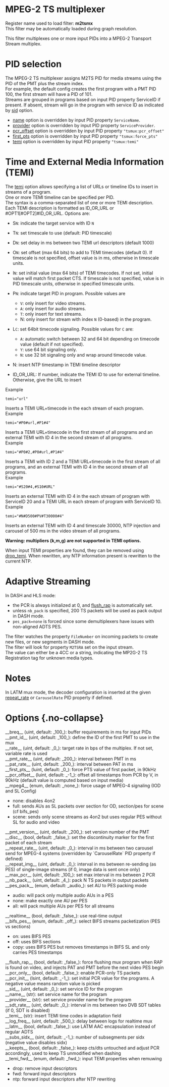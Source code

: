 <!-- automatically generated - do not edit, patch gpac/applications/gpac/gpac.c -->

# MPEG-2 TS multiplexer  
  
Register name used to load filter: __m2tsmx__  
This filter may be automatically loaded during graph resolution.  
  
This filter multiplexes one or more input PIDs into a MPEG-2 Transport Stream multiplex.  
  
# PID selection  
  
The MPEG-2 TS multiplexer assigns M2TS PID for media streams using the PID of the PMT plus the stream index.  
For example, the default config creates the first program with a PMT PID 100, the first stream will have a PID of 101.  
Streams are grouped in programs based on input PID property ServiceID if present. If absent, stream will go in the program with service ID as indicated by [sid](#sid) option.  

- [name](#name) option is overridden by input PID property `ServiceName`.  
- [provider](#provider) option is overridden by input PID property `ServiceProvider`.  
- [pcr_offset](#pcr_offset) option is overridden by input PID property `"tsmux:pcr_offset"`  
- [first_pts](#first_pts) option is overridden by input PID property `"tsmux:force_pts"`  
- [temi](#temi) option is overridden by input PID property `"tsmux:temi"`  

  
# Time and External Media Information (TEMI)  
  
The [temi](#temi) option allows specifying a list of URLs or timeline IDs to insert in streams of a program.  
One or more TEMI timeline can be specified per PID.  
The syntax is a comma-separated list of one or more TEMI description.  
Each TEMI description is formatted as ID_OR_URL or #OPT1[#OPT2]#ID_OR_URL. Options are:  

- S`N`: indicate the target service with ID `N`  
- T`N`: set timescale to use (default: PID timescale)  
- D`N`: set delay in ms between two TEMI url descriptors (default 1000)  
- O`N`: set offset (max 64 bits) to add to TEMI timecodes (default 0). If timescale is not specified, offset value is in ms, otherwise in timescale units.  
- I`N`: set initial value (max 64 bits) of TEMI timecodes. If not set, initial value will match first packet CTS. If timescale is not specified, value is in PID timescale units, otherwise in specified timescale units.  
- P`N`: indicate target PID in program. Possible values are  

    - `V`: only insert for video streams.  
    - `A`: only insert for audio streams.  
    - `T`: only insert for text streams.  
    - N: only insert for stream with index `N` (0-based) in the program.  

- L`C`: set 64bit timecode signaling. Possible values for `C` are:  

    - `A`: automatic switch between 32 and 64 bit depending on timecode value (default if not specified).  
    - `Y`: use 64 bit signaling only.  
    - `N`: use 32 bit signaling only and wrap around timecode value.  

- N: insert NTP timestamp in TEMI timeline descriptor  
- ID_OR_URL: If number, indicate the TEMI ID to use for external timeline. Otherwise, give the URL to insert  

    
Example
```
temi="url"
```
  
Inserts a TEMI URL+timecode in the each stream of each program.  
Example
```
temi="#P0#url,#P1#4"
```
  
Inserts a TEMI URL+timecode in the first stream of all programs and an external TEMI with ID 4 in the second stream of all programs.  
Example
```
temi="#P0#2,#P0#url,#P1#4"
```
  
Inserts a TEMI with ID 2 and a TEMI URL+timecode in the first stream of all programs, and an external TEMI with ID 4 in the second stream of all programs.  
Example
```
temi="#S20#4,#S10#URL"
```
  
Inserts an external TEMI with ID 4 in the each stream of program with ServiceID 20 and a TEMI URL in each stream of program with ServiceID 10.  
Example
```
temi="#N#D500#PV#T30000#4"
```
  
Inserts an external TEMI with ID 4 and timescale 30000, NTP injection and carousel of 500 ms in the video stream of all programs.  
  
__Warning: multipliers (k,m,g) are not supported in TEMI options.__  
  
When input TEMI properties are found, they can be removed using [drop_temi](#drop_temi). When rewritten, any NTP information present is rewritten to the current NTP.  

# Adaptive Streaming  
  
In DASH and HLS mode:  

- the PCR is always initialized at 0, and [flush_rap](#flush_rap) is automatically set.  
- unless `nb_pack` is specified, 200 TS packets will be used as pack output in DASH mode.  
- `pes_pack=none` is forced since some demultiplexers have issues with non-aligned ADTS PES.  

  
The filter watches the property `FileNumber` on incoming packets to create new files, or new segments in DASH mode.  
The filter will look for property `M2TSRA` set on the input stream.  
The value can either be a 4CC or a string, indicating the MP2G-2 TS Registration tag for unknown media types.  
  
# Notes  
  
In LATM mux mode, the decoder configuration is inserted at the given [repeat_rate](#repeat_rate) or `CarouselRate` PID property if defined.  
  

# Options  {.no-collapse}  
  
<div markdown class="option">  
<a id="breq">__breq__</a> (uint, default: _100_): buffer requirements in ms for input PIDs  
</div>  
<div markdown class="option">  
<a id="pmt_id" data-level="basic">__pmt_id__</a> (uint, default: _100_): define the ID of the first PMT to use in the mux  
</div>  
<div markdown class="option">  
<a id="rate" data-level="basic">__rate__</a> (uint, default: _0_): target rate in bps of the multiplex. If not set, variable rate is used  
</div>  
<div markdown class="option">  
<a id="pmt_rate" data-level="basic">__pmt_rate__</a> (uint, default: _200_): interval between PMT in ms  
</div>  
<div markdown class="option">  
<a id="pat_rate" data-level="basic">__pat_rate__</a> (uint, default: _200_): interval between PAT in ms  
</div>  
<div markdown class="option">  
<a id="first_pts">__first_pts__</a> (luint, default: _0_): force PTS value of first packet, in 90kHz  
</div>  
<div markdown class="option">  
<a id="pcr_offset">__pcr_offset__</a> (luint, default: _-1_): offset all timestamps from PCR by V, in 90kHz (default value is computed based on input media)  
</div>  
<div markdown class="option">  
<a id="mpeg4">__mpeg4__</a> (enum, default: _none_): force usage of MPEG-4 signaling (IOD and SL Config)  

- none: disables 4on2  
- full: sends AUs as SL packets over section for OD, section/pes for scene (cf bifs_pes)  
- scene: sends only scene streams as 4on2 but uses regular PES without SL for audio and video  
</div>  
  
<div markdown class="option">  
<a id="pmt_version">__pmt_version__</a> (uint, default: _200_): set version number of the PMT  
</div>  
<div markdown class="option">  
<a id="disc">__disc__</a> (bool, default: _false_): set the discontinuity marker for the first packet of each stream  
</div>  
<div markdown class="option">  
<a id="repeat_rate">__repeat_rate__</a> (uint, default: _0_): interval in ms between two carousel send for MPEG-4 systems (overridden by `CarouselRate` PID property if defined)  
</div>  
<div markdown class="option">  
<a id="repeat_img">__repeat_img__</a> (uint, default: _0_): interval in ms between re-sending (as PES) of single-image streams (if 0, image data is sent once only)  
</div>  
<div markdown class="option">  
<a id="max_pcr">__max_pcr__</a> (uint, default: _100_): set max interval in ms between 2 PCR  
</div>  
<div markdown class="option">  
<a id="nb_pack" data-level="basic">__nb_pack__</a> (uint, default: _4_): pack N TS packets in output packets  
</div>  
<div markdown class="option">  
<a id="pes_pack">__pes_pack__</a> (enum, default: _audio_): set AU to PES packing mode  

- audio: will pack only multiple audio AUs in a PES  
- none: make exactly one AU per PES  
- all: will pack multiple AUs per PES for all streams  
</div>  
  
<div markdown class="option">  
<a id="realtime" data-level="basic">__realtime__</a> (bool, default: _false_): use real-time output  
</div>  
<div markdown class="option">  
<a id="bifs_pes">__bifs_pes__</a> (enum, default: _off_): select BIFS streams packetization (PES vs sections)  

- on: uses BIFS PES  
- off: uses BIFS sections  
- copy: uses BIFS PES but removes timestamps in BIFS SL and only carries PES timestamps  
</div>  
  
<div markdown class="option">  
<a id="flush_rap">__flush_rap__</a> (bool, default: _false_): force flushing mux program when RAP is found on video, and injects PAT and PMT before the next video PES begin  
</div>  
<div markdown class="option">  
<a id="pcr_only">__pcr_only__</a> (bool, default: _false_): enable PCR-only TS packets  
</div>  
<div markdown class="option">  
<a id="pcr_init" data-level="basic">__pcr_init__</a> (lsint, default: _-1_): set initial PCR value for the programs. A negative value means random value is picked  
</div>  
<div markdown class="option">  
<a id="sid" data-level="basic">__sid__</a> (uint, default: _0_): set service ID for the program  
</div>  
<div markdown class="option">  
<a id="name" data-level="basic">__name__</a> (str): set service name for the program  
</div>  
<div markdown class="option">  
<a id="provider" data-level="basic">__provider__</a> (str): set service provider name for the program  
</div>  
<div markdown class="option">  
<a id="sdt_rate" data-level="basic">__sdt_rate__</a> (uint, default: _0_): interval in ms between two DVB SDT tables (if 0, SDT is disabled)  
</div>  
<div markdown class="option">  
<a id="temi">__temi__</a> (str): insert TEMI time codes in adaptation field  
</div>  
<div markdown class="option">  
<a id="log_freq">__log_freq__</a> (uint, default: _500_): delay between logs for realtime mux  
</div>  
<div markdown class="option">  
<a id="latm">__latm__</a> (bool, default: _false_): use LATM AAC encapsulation instead of regular ADTS  
</div>  
<div markdown class="option">  
<a id="subs_sidx">__subs_sidx__</a> (sint, default: _-1_): number of subsegments per sidx (negative value disables sidx)  
</div>  
<div markdown class="option">  
<a id="keepts">__keepts__</a> (bool, default: _false_): keep cts/dts untouched and adjust PCR accordingly, used to keep TS unmodified when dashing  
</div>  
<div markdown class="option">  
<a id="temi_fwd">__temi_fwd__</a> (enum, default: _fwd_): input TEMI properties when remuwing  

- drop: remove input descriptors  
- fwd: forward input descriptors  
- ntp: forward input descriptors after NTP rewriting  
</div>  
  
  
